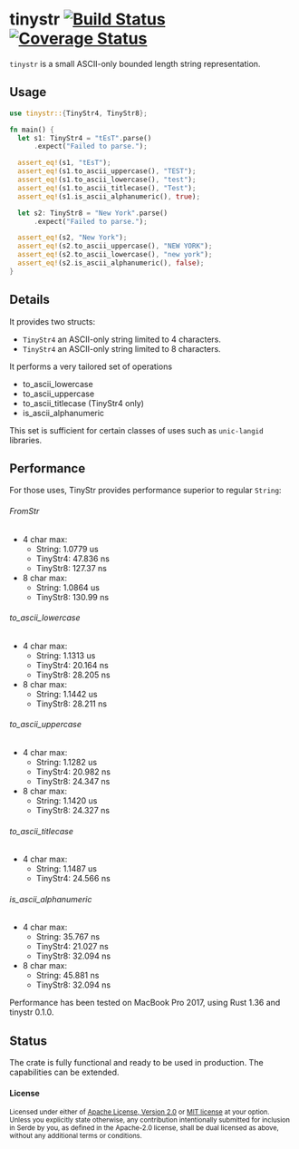 # tinystr [![Build Status](https://travis-ci.org/zbraniecki/tinystr.svg?branch=master)](https://travis-ci.org/zbraniecki/tinystr) [![Coverage Status](https://coveralls.io/repos/github/zbraniecki/tinystr/badge.svg?branch=master)](https://coveralls.io/github/zbraniecki/tinystr?branch=master)

`tinystr` is a small ASCII-only bounded length string representation.

Usage
-----

```rust
use tinystr::{TinyStr4, TinyStr8};

fn main() {
  let s1: TinyStr4 = "tEsT".parse()
      .expect("Failed to parse.");

  assert_eq!(s1, "tEsT");
  assert_eq!(s1.to_ascii_uppercase(), "TEST");
  assert_eq!(s1.to_ascii_lowercase(), "test");
  assert_eq!(s1.to_ascii_titlecase(), "Test");
  assert_eq!(s1.is_ascii_alphanumeric(), true);

  let s2: TinyStr8 = "New York".parse()
      .expect("Failed to parse.");

  assert_eq!(s2, "New York");
  assert_eq!(s2.to_ascii_uppercase(), "NEW YORK");
  assert_eq!(s2.to_ascii_lowercase(), "new york");
  assert_eq!(s2.is_ascii_alphanumeric(), false);
}
```

Details
-------

It provides two structs:
 * `TinyStr4` an ASCII-only string limited to 4 characters.
 * `TinyStr4` an ASCII-only string limited to 8 characters.

It performs a very tailored set of operations
 * to_ascii_lowercase
 * to_ascii_uppercase
 * to_ascii_titlecase (TinyStr4 only)
 * is_ascii_alphanumeric

This set is sufficient for certain classes of uses such as `unic-langid` libraries.

Performance
-----------

For those uses, TinyStr provides performance superior to regular `String`:

###### FromStr

* 4 char max:
  * String: 1.0779 us
  * TinyStr4: 47.836 ns
  * TinyStr8: 127.37 ns
* 8 char max:
  * String: 1.0864 us
  * TinyStr8: 130.99 ns

###### to_ascii_lowercase

* 4 char max:
  * String: 1.1313 us
  * TinyStr4: 20.164 ns
  * TinyStr8: 28.205 ns
* 8 char max:
  * String: 1.1442 us
  * TinyStr8: 28.211 ns

###### to_ascii_uppercase

* 4 char max:
  * String: 1.1282 us
  * TinyStr4: 20.982 ns
  * TinyStr8: 24.347 ns
* 8 char max:
  * String: 1.1420 us
  * TinyStr8: 24.327 ns

###### to_ascii_titlecase

* 4 char max:
  * String: 1.1487 us
  * TinyStr4: 24.566 ns

###### is_ascii_alphanumeric

* 4 char max:
  * String: 35.767 ns
  * TinyStr4: 21.027 ns
  * TinyStr8: 32.094 ns
* 8 char max:
  * String: 45.881 ns
  * TinyStr8: 32.094 ns

Performance has been tested on MacBook Pro 2017, using Rust 1.36 and tinystr 0.1.0.

Status
------

The crate is fully functional and ready to be used in production.
The capabilities can be extended.

#### License

<sup>
Licensed under either of <a href="LICENSE-APACHE">Apache License, Version
2.0</a> or <a href="LICENSE-MIT">MIT license</a> at your option.
</sup>

<br>

<sub>
Unless you explicitly state otherwise, any contribution intentionally submitted
for inclusion in Serde by you, as defined in the Apache-2.0 license, shall be
dual licensed as above, without any additional terms or conditions.
</sub>